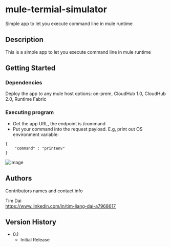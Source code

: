 # mule-termial-simulator
Simple app to let you execute command line in mule runtime

## Description

This is a simple app to let you execute command line in mule runtime

## Getting Started

### Dependencies

Deploy the app to any mule host options: on-prem, CloudHub 1.0, CloudHub 2.0, Runtime Fabric

### Executing program

* Get the app URL, the endpoint is /command
* Put your command into the request payload. E.g, print out OS environment variable:
```
{
    "command" : "printenv"
}
```
![image](https://github.com/just01bit/mule-terminal-simulator/assets/42607418/74957eac-51c0-4aa7-bc98-79dacb60bb97)

## Authors

Contributors names and contact info

Tim Dai  
https://www.linkedin.com/in/tim-liang-dai-a7968617

## Version History

* 0.1
    * Initial Release

